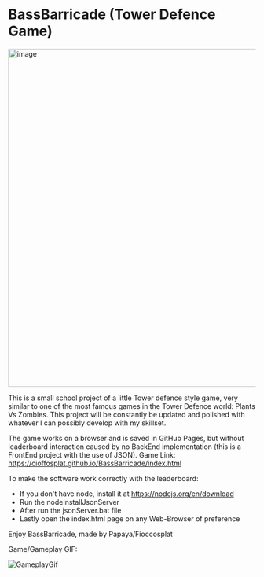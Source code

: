 # BassBarricade (Tower Defence Game)
<img width="688" alt="image" src="https://user-images.githubusercontent.com/113895032/235597157-d0a3c360-2647-4600-94eb-5721569d8a99.png">

This is a small school project of a little Tower defence style game, 
very similar to one of the most famous games in the Tower Defence world: Plants Vs Zombies.
This project will be constantly be updated and polished with whatever 
I can possibly develop with my skillset.

The game works on a browser and is saved in GitHub Pages, but without leaderboard interaction 
caused by no BackEnd implementation (this is a FrontEnd project with the use of JSON). 
Game Link: https://cioffosplat.github.io/BassBarricade/index.html

To make the software work correctly with the leaderboard:
- If you don't have node, install it at https://nodejs.org/en/download
- Run the nodeInstallJsonServer
- After run the jsonServer.bat file
- Lastly open the index.html page on any Web-Browser of preference

Enjoy BassBarricade, made by Papaya/Fioccosplat

Game/Gameplay GIF:

![GameplayGif](https://user-images.githubusercontent.com/113895032/235797642-bbfc1501-72ed-48ff-89d7-05a4a3a01647.gif)

